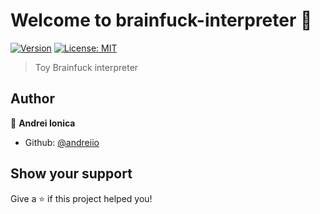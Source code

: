 # Welcome to brainfuck-interpreter 👋
[![Version](https://img.shields.io/npm/v/brainfuck-interpreter.svg)](https://www.npmjs.com/package/brainfuck-interpreter)
[![License: MIT](https://img.shields.io/badge/License-MIT-yellow.svg)](#)

> Toy Brainfuck interpreter

## Author

👤 **Andrei Ionica**

* Github: [@andreiio](https://github.com/andreiio)

## Show your support

Give a ⭐️ if this project helped you!

